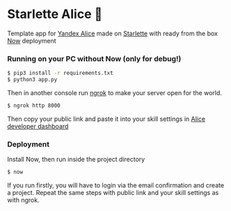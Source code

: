 # Starlette Alice :purple_heart:

Template app for [Yandex Alice](https://yandex.ru/alice) made on [Starlette](https://www.starlette.io/) with ready from the box [Now](https://zeit.co/) deployment

### Running on your PC without Now (only for debug!)

```sh
$ pip3 install -r requirements.txt
$ python3 app.py
```
Then in another console run [ngrok](https://ngrok.com/) to make your server open for the world.
```sh
$ ngrok http 8000
```
Then copy your public link and paste it into your skill settings in [Alice developer dashboard](https://dialogs.yandex.ru/developer)

### Deployment
Install Now, then run inside the project directory
```sh
$ now
```
If you run firstly, you will have to login via the email confirmation and create a project. Repeat the same steps with public link and your skill settings as with ngrok.
